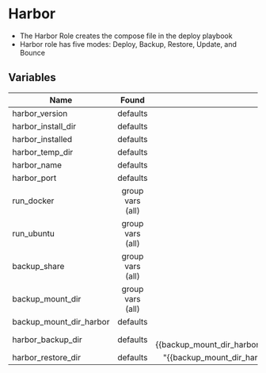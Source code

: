 # Harbor
* The Harbor Role creates the compose file in the deploy playbook
* Harbor role has five modes: Deploy, Backup, Restore, Update, and Bounce

## Variables
| Name   |      Found      |  Value |
|----------|:-------------:|------:|
| harbor_version |  defaults | 2.11.1 |
| harbor_install_dir | defaults |  /opt/harbor |
| harbor_installed | defaults | false |
| harbor_temp_dir | defaults | /tmp/harbor |
| harbor_name | defaults | registry.web.yuma.army.mil |
| harbor_port| defaults | 80 |
| run_docker | group vars (all) | true |
| run_ubuntu | group vars (all) | true |
| backup_share | group vars (all) | "6.2.2.133:/export/Backup" |
| backup_mount_dir | group vars (all) | /mnt/app |
| backup_mount_dir_harbor | defaults | "{{ backup_mount_dir }}/harbor" |
| harbor_backup_dir | defaults |  "{{backup_mount_dir_harbor}}/docker_volumes/harbor/{{ENV}}/data" |
| harbor_restore_dir| defaults | "{{backup_mount_dir_harbor}}/docker_volumes/harbor/prod/data" |